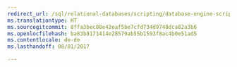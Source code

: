 ```yaml
--- 
redirect_url: /sql/relational-databases/scripting/database-engine-scripting
ms.translationtype: HT
ms.sourcegitcommit: 8ffa3bec08e42eaf5be7cfd734d9748dca82a3b6
ms.openlocfilehash: ba83b8171414e28579ab55b1593f8ac4b0e51ad5
ms.contentlocale: de-de
ms.lasthandoff: 08/01/2017

--- 
```


